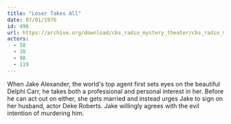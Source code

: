 ```yaml
---
title: "Loser Takes All"
date: 07/01/1976
id: 496
url: https://archive.org/download/cbs_radio_mystery_theater/cbs_radio_mystery_theater-0451-0500.zip/cbs_radio_mystery_theater-0451-0500%2Fcbsrmt_0496_loser_takes_all.mp3
actors:
  - 58
  - 38
  - 98
  - 119
---
```

When Jake Alexander, the world's top agent first sets eyes on the beautiful Delphi Carr, he takes both a professional and personal interest in her. Before he can act out on either, she gets married and instead urges Jake to sign on her husband, actor Deke Roberts. Jake willingly agrees with the evil intention of murdering him.